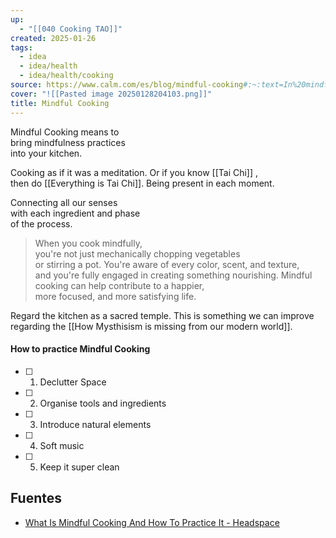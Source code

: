 ```yaml
---
up:
  - "[[040 Cooking TAO]]"
created: 2025-01-26
tags:
  - idea
  - idea/health
  - idea/health/cooking
source: https://www.calm.com/es/blog/mindful-cooking#:~:text=In%20mindful%20cooking%2C%20you%20pay,simple%20act%20of%20making%20food.
cover: "![[Pasted image 20250128204103.png]]"
title: Mindful Cooking
---
```


Mindful Cooking means to \
bring mindfulness practices \
into your kitchen.

Cooking as if it was a meditation.
Or if you know [[Tai Chi]] , \
then do [[Everything is Tai Chi]].
Being present in each moment. 

Connecting all our senses \
with each ingredient and phase \
of the process. 

> When you cook mindfully, \
> you're not just mechanically chopping vegetables \
> or stirring a pot. 
> You're aware of every color, scent, and texture, \
> and you're fully engaged in creating something nourishing. 
> Mindful cooking can help contribute to a happier, \
> more focused, and more satisfying life.

Regard the kitchen as a sacred temple. 
This is something we can improve regarding 
the [[How Mysthisism is missing from our modern world]]. 

#### How to practice Mindful Cooking
- [ ] 1. Declutter Space
- [ ] 2. Organise tools and ingredients
- [ ] 3. Introduce natural elements
- [ ] 4. Soft music
- [ ] 5. Keep it super clean
## Fuentes

 - [What Is Mindful Cooking And How To Practice It - Headspace](https://www.headspace.com/mindfulness/mindful-cooking) 
